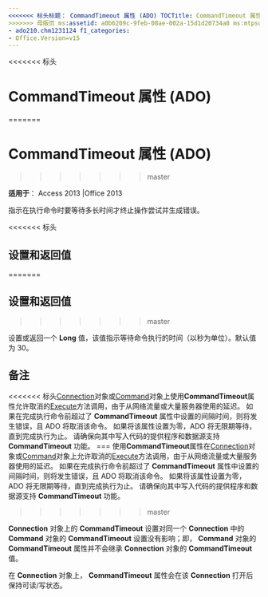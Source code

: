 ```yaml
---
<<<<<<< 标头标题： CommandTimeout 属性 (ADO) TOCTitle: CommandTimeout 属性 (ADO) === 标题： CommandTimeout 属性 (ADO) TOCTitle: CommandTimeout 属性 (ADO)
>>>>>>> 母版页 ms:assetid: a0b6209c-9feb-08ae-002a-15d1d20734a8 ms:mtpsurl: https://msdn.microsoft.com/library/JJ249739(v=office.15) ms:contentKeyID: 48546714 ms.date: 09/18/2015 mtps_version: office.15.aspx f1_keywords:
- ado210.chm1231124 f1_categories:
- Office.Version=v15
---
```


<<<<<<< 标头
# <a name="commandtimeout-property-ado"></a>CommandTimeout 属性 (ADO)
=======
# <a name="commandtimeout-property-ado"></a>CommandTimeout 属性 (ADO)
>>>>>>> master


**适用于**： Access 2013 |Office 2013

指示在执行命令时要等待多长时间才终止操作尝试并生成错误。

<<<<<<< 标头
## <a name="settings-and-return-values"></a>设置和返回值
=======
## <a name="settings-and-return-values"></a>设置和返回值
>>>>>>> master

设置或返回一个 **Long** 值，该值指示等待命令执行的时间（以秒为单位）。默认值为 30。

## <a name="remarks"></a>备注

<<<<<<< 标头[Connection](connection-object-ado.md)对象或[Command](command-object-ado.md)对象上使用**CommandTimeout**属性允许取消的[Execute](https://msdn.microsoft.com/library/jj248785\(v=office.15\))方法调用，由于从网络流量或大量服务器使用的延迟。 如果在完成执行命令前超过了 **CommandTimeout** 属性中设置的间隔时间，则将发生错误，且 ADO 将取消该命令。 如果将该属性设置为零，ADO 将无限期等待，直到完成执行为止。 请确保向其中写入代码的提供程序和数据源支持 **CommandTimeout** 功能。
=== 使用**CommandTimeout**属性在[Connection](connection-object-ado.md)对象或[Command](command-object-ado.md)对象上允许取消的[Execute](https://docs.microsoft.com/office/vba/access/concepts/miscellaneous/execute-method-ado-command)方法调用，由于从网络流量或大量服务器使用的延迟。 如果在完成执行命令前超过了 **CommandTimeout** 属性中设置的间隔时间，则将发生错误，且 ADO 将取消该命令。 如果将该属性设置为零，ADO 将无限期等待，直到完成执行为止。 请确保向其中写入代码的提供程序和数据源支持 **CommandTimeout** 功能。
>>>>>>> master

**Connection** 对象上的 **CommandTimeout** 设置对同一个 **Connection** 中的 **Command** 对象的 **CommandTimeout** 设置没有影响；即， **Command** 对象的 **CommandTimeout** 属性并不会继承 **Connection** 对象的 **CommandTimeout** 值。

在 **Connection** 对象上， **CommandTimeout** 属性会在该 **Connection** 打开后保持可读/写状态。

